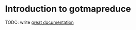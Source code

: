 # Introduction to gotmapreduce

TODO: write [great documentation](http://jacobian.org/writing/great-documentation/what-to-write/)
